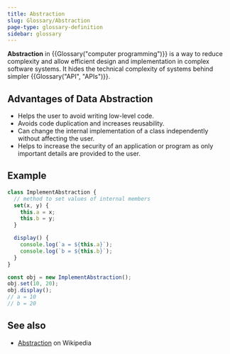 ```yaml
---
title: Abstraction
slug: Glossary/Abstraction
page-type: glossary-definition
sidebar: glossary
---
```


**Abstraction** in {{Glossary("computer programming")}} is a way to reduce complexity and allow efficient design and implementation in complex software systems. It hides the technical complexity of systems behind simpler {{Glossary("API", "APIs")}}.

## Advantages of Data Abstraction

- Helps the user to avoid writing low-level code.
- Avoids code duplication and increases reusability.
- Can change the internal implementation of a class independently without affecting the user.
- Helps to increase the security of an application or program as only important details are provided to the user.

## Example

```js
class ImplementAbstraction {
  // method to set values of internal members
  set(x, y) {
    this.a = x;
    this.b = y;
  }

  display() {
    console.log(`a = ${this.a}`);
    console.log(`b = ${this.b}`);
  }
}

const obj = new ImplementAbstraction();
obj.set(10, 20);
obj.display();
// a = 10
// b = 20
```

## See also

- [Abstraction](<https://en.wikipedia.org/wiki/Abstraction_(computer_science)>) on Wikipedia
